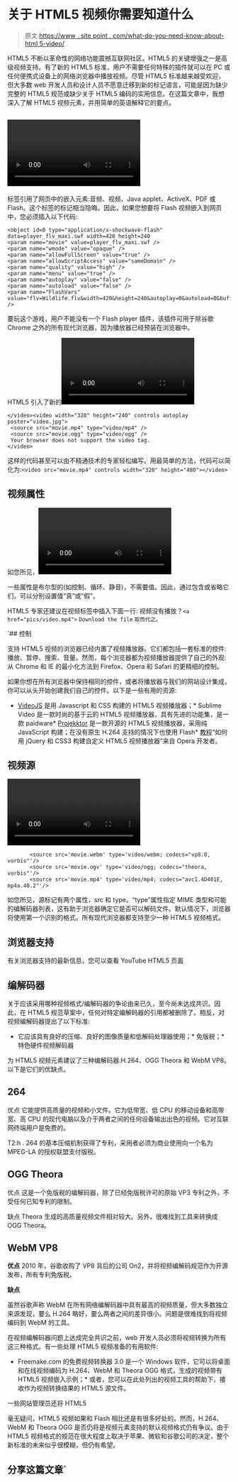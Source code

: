 # 关于 HTML5 视频你需要知道什么

> 原文:[https://www . site point . com/what-do-you-need-know-about-html 5-video/](https://www.sitepoint.com/what-do-you-need-to-know-about-html5-video/)

HTML5 不断以革命性的网络功能震撼互联网社区。HTML5 的关键增强之一是高级视频支持。有了新的 HTML5 标准，用户不需要任何特殊的插件就可以在 PC 或任何便携式设备上的网络浏览器中播放视频。尽管 HTML5 标准越来越受欢迎，但大多数 web 开发人员和设计人员不愿意迁移到新的标记语言，可能是因为缺少完整的 HTML5 规范或缺少关于 HTML5 编码的实用信息。在这篇文章中，我想深入了解 HTML5 视频元素，并用简单的英语解释它的要点。

## <video>标签与<object>标签</object></video>

标签引用了网页中的嵌入元素:音频、视频、Java applet、ActiveX、PDF 或 Flash。这个标签的标记相当隐晦。因此，如果您想要将 Flash 视频嵌入到网页中，您必须插入以下代码:

```
<object id=0 type="application/x-shockwave-flash" data=player_flv_maxi.swf width=420 height=240
<param name="movie" value=player_flv_maxi.swf />
<param name="wmode" value="opaque" />
<param name="allowFullScreen" value="true" />
<param name="allowScriptAccess" value="sameDomain" />
<param name="quality" value="high" />
<param name="menu" value="true" />
<param name="autoplay" value="false" />
<param name="autoload" value="false" />
<param name="FlashVars" value="flv=Wildlife.flv&width=420&height=240&autoplay=0&autoload=0&buffer=5&buffermessage=&playercolor=464646&loadingcolor=999898&buttoncolor=ffffff&buttonovercolor=dddcdc&slidercolor=ffffff&sliderovercolor=dddcdc&showvolume=1&showfullscreen=1&playeralpha=100&title=Wildlife.flv&margin=0&buffershowbg=0" />

```

要玩这个游戏，用户不能没有一个 Flash player 插件，该插件可用于除谷歌 Chrome 之外的所有现代浏览器，因为播放器已经预装在浏览器中。

HTML5 引入了新的<video>标签，取代了以前的用于 Flash 视频嵌入的<object>标签。使用 HTML5 <video>标签的好处有很多。它不仅带来了视频代码的极简主义和简单性，还带来了搜索机器人正确索引你的视频文件的便利。网站开发人员可以像添加图片一样在页面上添加视频，因为 HTML5 中的</video> <video>所需的基本标记非常简单明了:</video></object></video>

```
</video><video width="320" height="240" controls autoplay poster="video.jpg">
 <source src="movie.mp4" type="video/mp4" />
 <source src="movie.ogg" type="video/ogg" />
 Your browser does not support the video tag.
</video>
```

这样的代码甚至可以由不精通技术的专家轻松编写。用最简单的方法，代码可以简化为:`<video src="movie.mp4" controls width="320" height="480"></video>`

## 视频属性

如您所见，<video>标签的使用就像 HTML 中的任何其他标签一样。在开始和结束标签之间，你可以放置不同的属性来得到你想要的视频播放器。</video>

一些属性是布尔型的(如控制、循环、静音)，不需要值。因此，通过包含或省略它们，可以分别设置值“真”或“假”。

HTML5 专家还建议在视频标签中插入下面一行:
视频没有播放？`<a href="pics/video.mp4">` `Download the file` `取而代之。`

 `## 控制

支持 HTML5 视频的浏览器已经内置了视频播放器。它们都包括一套标准的控件:播放、暂停、搜索、音量。然而，每个浏览器都为视频播放器提供了自己的外观:从 Chrome 和 IE 的最小化方法到 Firefox、Opera 和 Safari 的更精细的控制。

如果你想在所有浏览器中保持相同的控件，或者将播放器与我们的网站设计集成，你可以从头开始创建我们自己的控件。以下是一些有用的资源:

*   [VideoJS](http://videojs.com/) 是用 Javascript 和 CSS 构建的 HTML5 视频播放器；*   Sublime Video 是一款时尚的基于云的 HTML5 视频播放器，具有先进的功能集，是一款 paidware*   [Projekktor](http://www.projekktor.com/index.php) 是一款开源的 HTML5 视频播放器，采用纯 JavaScript 构建；在没有原生 H.264 支持的情况下也使用 Flash*   [教程](http://dev.opera.com/articles/view/custom-html5-video-player-with-css3-and-jquery/)“如何用 jQuery 和 CSS3 构建自定义 HTML5 视频播放器”来自 Opera 开发者。

## 视频源

<video>标签允许多个<source>元素以不同格式链接到同一个视频，例如:</video>

```
       <source src='movie.webm' type='video/webm; codecs="vp8.0, vorbis"'/>
       <source src='movie.ogv' type='video/ogg; codecs="theora, vorbis"'/>
       <source src='movie.mp4' type='video/mp4; codecs="avc1.4D401E, mp4a.40.2"'/>
```

如您所见，源标记有两个属性，src 和 type。“type”属性指定 MIME 类型和可能的编解码器列表，这有助于浏览器确定它是否可以解码文件。默认情况下，浏览器将使用第一个识别的格式。所有现代浏览器都支持至少一种 HTML5 视频格式。

## 浏览器支持

有关浏览器支持的最新信息，您可以查看 YouTube HTML5 页面

## 编解码器

关于应该采用哪种视频格式/编解码器的争论由来已久，至今尚未达成共识。因此，在 HTML5 规范草案中，任何对特定编解码器的引用都被删除了。相反，对视频编解码器提出了以下标准:

*   它应该具有良好的压缩、良好的图像质量和低解码处理器使用；*   免版税；*   特色硬件视频解码器

为 HTML5 视频元素建议了三种编解码器:H.264、OGG Theora 和 WebM VP8。以下是它们的优缺点。

## 264

优点
它能提供高质量的视频和小文件。它为低带宽、低 CPU 的移动设备和高带宽、高 CPU 的现代电脑以及介于两者之间的任何设备输出出色的视频。它对互联网终端用户是免费的。

T2:h . 264 的基本压缩机制获得了专利，采用者必须为商业使用向一个名为 MPEG-LA 的授权联盟支付版税。

## OGG Theora

优点
这是一个免版税的编解码器，除了已经免版税许可的原始 VP3 专利之外，不受任何已知专利的限制。

缺点
Theora 生成的高质量视频文件相对较大。另外，很难找到工具来转换成 OGG Theora。

## WebM VP8

**优点**
2010 年，谷歌收购了 VP8 背后的公司 On2，并将视频编解码规范作为开源发布，所有专利免版税。

**缺点**

虽然谷歌声称 WebM 在所有网络编解码器中具有最高的视频质量，但大多数独立来源发现，要么 H.264 略好，要么两者之间的差异很小。问题是很难找到将视频编码到 WebM 的工具。

在视频编解码器问题上达成完全共识之前，web 开发人员必须将视频转换为所有这三种格式。有一些处理 HTML5 视频准备的有用软件:

*   Freemake.com 的免费视频转换器 3.0 是一个 Windows 软件，它可以将桌面和在线视频编码为 H.264、WebM 和 Theora OGG 格式，生成的视频带有 HTML5 视频嵌入示例；*   或者，您可以在此处列出的视频工具的帮助下，接收作为视频转换结果的 HTML5 源文件。

一些网站管理员还将 HTML5

毫无疑问，HTML5 视频如果和 Flash 相比还是有很多好处的。然而，H.264、WebM 和 Theora OGG 是否仍将是视频元素支持的默认视频格式仍有争议。由于 HTML5 视频格式的规范在很大程度上取决于苹果、微软和谷歌公司的决定，整个新标准的未来似乎很模糊，但仍有希望。

## 分享这篇文章`